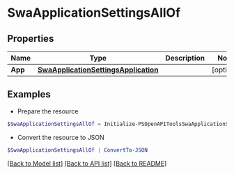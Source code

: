 # SwaApplicationSettingsAllOf
## Properties

Name | Type | Description | Notes
------------ | ------------- | ------------- | -------------
**App** | [**SwaApplicationSettingsApplication**](SwaApplicationSettingsApplication.md) |  | [optional] 

## Examples

- Prepare the resource
```powershell
$SwaApplicationSettingsAllOf = Initialize-PSOpenAPIToolsSwaApplicationSettingsAllOf  -App null
```

- Convert the resource to JSON
```powershell
$SwaApplicationSettingsAllOf | ConvertTo-JSON
```

[[Back to Model list]](../README.md#documentation-for-models) [[Back to API list]](../README.md#documentation-for-api-endpoints) [[Back to README]](../README.md)

